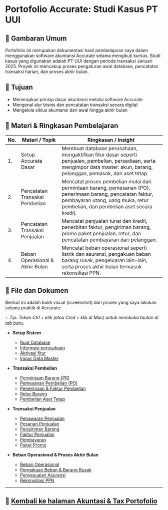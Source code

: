 # Portofolio Accurate: Studi Kasus PT UUI

## 📌 Gambaran Umum

Portofolio ini merupakan dokumentasi hasil pembelajaran saya dalam menggunakan software akuntansi Accurate selama mengikuti kursus. Studi kasus yang digunakan adalah PT UUI dengan periode transaksi Januari 2025. Proyek ini mencakup proses pengaturan awal database, pencatatan transaksi harian, dan proses akhir bulan.

## 🎯 Tujuan

- Menerapkan prinsip dasar akuntansi melalui software Accurate
- Mengenal alur bisnis dan pencatatan transaksi secara digital
- Mengelola siklus akuntansi dari awal hingga akhir bulan

## 📆 Materi & Ringkasan Pembelajaran

| No.| Materi / Topik | Ringkasan / Insight |
|----|---------------|---------------------|
|1.|Setup Accurate Dasar | 	Membuat database perusahaan, mengaktifkan fitur dasar seperti penjualan, pembelian, persediaan, serta mengimpor data master: akun, barang, pelanggan, pemasok, dan aset tetap. |
|2.|Pencatatan Transaksi Pembelian | Mencatat proses pembelian mulai dari permintaan barang, pemesanan (PO), penerimaan barang, pencatatan faktur, pembayaran utang, uang muka, retur pembelian, dan pembelian aset secara kredit. |
|3.|Pencatatan Transaksi Penjualan | Mencatat penjualan tunai dan kredit, penerbitan faktur, pengiriman barang, promo paket penjualan, retur, dan pencatatan pembayaran dari pelanggan.|
|4.|Beban Operasional & Akhir Bulan | Mencatat beban operasional seperti listrik dan asuransi, pengakuan beban barang rusak, pengeluaran lain-lain, serta proses akhir bulan termasuk rekonsiliasi PPN.



## 📁 File dan Dokumen

Berikut ini adalah bukti visual (screenshot) dari proses yang saya lakukan selama praktik di Accurate:

💡 *Tip: Tekan Ctrl + klik (atau Cmd + klik di Mac) untuk membuka tautan di tab baru.*

- **Setup Sistem**
  - [Buat Database](screenshots/setup-awal/buat_database.png)
  - [Informasi perusahaan](screenshots/setup-awal/info_perusahaan.png)
  - [Aktivasi fitur](screenshots/setup-awal/fitur_diaktifkan.png)
  - [Impor Data Master](screenshots/impor_data_awal.png)

- **Transaksi Pembelian**
  - [Permintaan Barang (PR)](screenshots/pembelian/permintaan_barang.png)
  - [Pemesanan Pembelian (PO)](screenshots/pembelian/po_asri_artistik.png)
  - [Penerimaan & Faktur Pembelian](screenshots/pembelian/faktur_pembelian.png)
  - [Retur Barang](screenshots/pembelian/retur_pembelian.png)
  - [Pembelian Aset Tetap](screenshots/pembelian/pembelian_aset_tetap.png)

- **Transaksi Penjualan**
  - [Penawaran Penjualan](screenshots/penjualan/penawaran_penjualan.png)
  - [Pesanan Penjualan](screenshots/penjualan/pesanan_penjualan.png)
  - [Pengiriman Barang](screenshots/penjualan/pengiriman_barang.png)
  - [Faktur Penjualan](screenshots/penjualan/faktur_penjualan.png)
  - [Pembayaran](screenshots/penjualan/pembayaran_tunai.png)
  - [Paket Promo](screenshots/penjualan/paket_januari.png)
 
    
- **Beban Operasional & Proses Akhir Bulan**
  - [Beban Operasional](screenshots/beban_dan_akhir-bulan/biaya_listrik_air.png)
  - [Pengakuan Beban & Barang Rusak](screenshots/beban_dan_akhir-bulan/bban_barang_rusak.png)
  - [Penyesuaian Asuransi](screenshots/beban_dan_akhir-bulan/beban_asuransi.png)
  - [Rekonsiliasi PPN](screenshots/beban_dan_akhir-bulan/rekonsiliasi_ppn.png)
 


---



## 🔗 [**Kembali ke halaman Akuntasi & Tax Portofolio**](https://github.com/ninanina19/Akuntansi-Tax-Portofolio/blob/main/README.md)  

